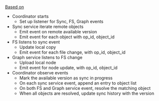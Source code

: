 [Based on](./RFC-20230415-modular-redesign.md)

- Coordinator starts
  - Set up listener for Sync, FS, Graph events
- Sync service iterate remote objects
  - Emit event on remote available version
  - Emit event for each object with op_id, object_id
- FS listens to sync event
  - Update local copy
  - Emit event for each file change, with op_id, object_id
- Graph service listens to FS change
  - Upload local node
  - Emit event for node update, with op_id, object_id
- Coordinator observe events
  - Mark the available version as sync in progress
  - On each sync service event, append an entry to object list
  - On both FS and Graph service event, resolve the matching object
  - When all objects are resolved, update sync history with the version
